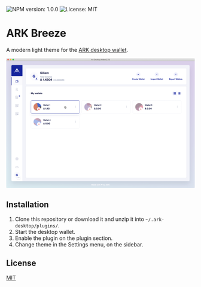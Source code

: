 ![NPM version: 1.0.0](https://img.shields.io/npm/v/@giliam/ark-breeze) ![License: MIT](https://img.shields.io/npm/l/@giliam/ark-breeze)

# ARK Breeze
A modern light theme for the [ARK desktop wallet](https://github.com/ArkEcosystem/desktop-wallet).

![Theme Preview](/src/images/github/preview.png)

## Installation

 1. Clone this repository or download it and unzip it into `~/.ark-desktop/plugins/`.
 2. Start the desktop wallet.
 3. Enable the plugin on the plugin section.
 4. Change theme in the Settings menu, on the sidebar.



## License

[MIT](LICENSE)
